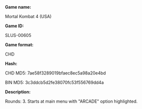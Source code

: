 **Game name:**

Mortal Kombat 4 (USA)

**Game ID:**

SLUS-00605

**Game format:**

CHD

**Hash:**

CHD MD5: 7ae58f3289019bfaec8ec5a98a20e4bd

BIN MD5: 3c3ddcb5d2fe38070fc53f556769dd4a

**Description:**

Rounds: 3. Starts at main menu with "ARCADE" option highlighted.